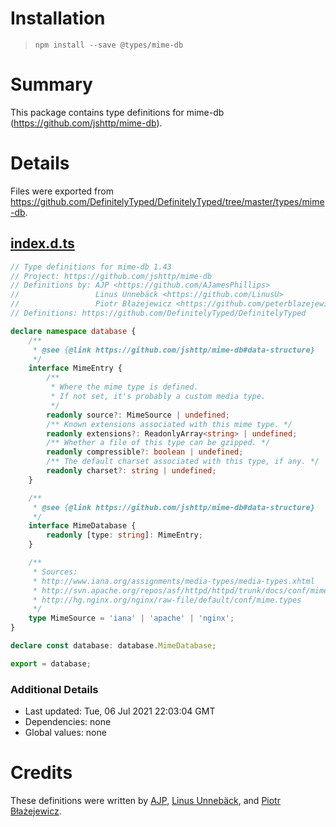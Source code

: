 # Installation
> `npm install --save @types/mime-db`

# Summary
This package contains type definitions for mime-db (https://github.com/jshttp/mime-db).

# Details
Files were exported from https://github.com/DefinitelyTyped/DefinitelyTyped/tree/master/types/mime-db.
## [index.d.ts](https://github.com/DefinitelyTyped/DefinitelyTyped/tree/master/types/mime-db/index.d.ts)
````ts
// Type definitions for mime-db 1.43
// Project: https://github.com/jshttp/mime-db
// Definitions by: AJP <https://github.com/AJamesPhillips>
//                 Linus Unnebäck <https://github.com/LinusU>
//                 Piotr Błażejewicz <https://github.com/peterblazejewicz>
// Definitions: https://github.com/DefinitelyTyped/DefinitelyTyped

declare namespace database {
    /**
     * @see {@link https://github.com/jshttp/mime-db#data-structure}
     */
    interface MimeEntry {
        /**
         * Where the mime type is defined.
         * If not set, it's probably a custom media type.
         */
        readonly source?: MimeSource | undefined;
        /** Known extensions associated with this mime type. */
        readonly extensions?: ReadonlyArray<string> | undefined;
        /** Whether a file of this type can be gzipped. */
        readonly compressible?: boolean | undefined;
        /** The default charset associated with this type, if any. */
        readonly charset?: string | undefined;
    }

    /**
     * @see {@link https://github.com/jshttp/mime-db#data-structure}
     */
    interface MimeDatabase {
        readonly [type: string]: MimeEntry;
    }

    /**
     * Sources:
     * http://www.iana.org/assignments/media-types/media-types.xhtml
     * http://svn.apache.org/repos/asf/httpd/httpd/trunk/docs/conf/mime.types
     * http://hg.nginx.org/nginx/raw-file/default/conf/mime.types
     */
    type MimeSource = 'iana' | 'apache' | 'nginx';
}

declare const database: database.MimeDatabase;

export = database;

````

### Additional Details
 * Last updated: Tue, 06 Jul 2021 22:03:04 GMT
 * Dependencies: none
 * Global values: none

# Credits
These definitions were written by [AJP](https://github.com/AJamesPhillips), [Linus Unnebäck](https://github.com/LinusU), and [Piotr Błażejewicz](https://github.com/peterblazejewicz).
